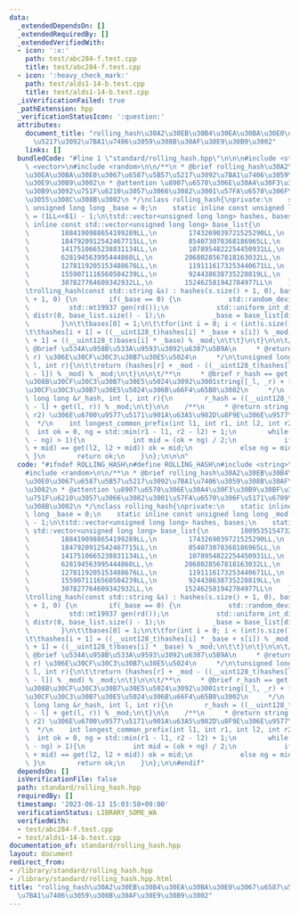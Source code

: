 ```yaml
---
data:
  _extendedDependsOn: []
  _extendedRequiredBy: []
  _extendedVerifiedWith:
  - icon: ':x:'
    path: test/abc284-f.test.cpp
    title: test/abc284-f.test.cpp
  - icon: ':heavy_check_mark:'
    path: test/alds1-14-b.test.cpp
    title: test/alds1-14-b.test.cpp
  _isVerificationFailed: true
  _pathExtension: hpp
  _verificationStatusIcon: ':question:'
  attributes:
    document_title: "rolling_hash\u30A2\u30EB\u30B4\u30EA\u30BA\u30E0\u3067\u6587\u5B57\
      \u5217\u3092\u7BA1\u7406\u3059\u308B\u30AF\u30E9\u30B9\u3002"
    links: []
  bundledCode: "#line 1 \"standard/rolling_hash.hpp\"\n\n\n#include <string>\n#include\
    \ <vector>\n#include <random>\n\n/**\n * @brief rolling_hash\u30A2\u30EB\u30B4\
    \u30EA\u30BA\u30E0\u3067\u6587\u5B57\u5217\u3092\u7BA1\u7406\u3059\u308B\u30AF\
    \u30E9\u30B9\u3002\n * @attention \u8907\u6570\u306E\u30A4\u30F3\u30B9\u30BF\u30F3\
    \u30B9\u3092\u751F\u6210\u3057\u3066\u3082\u3001\u57FA\u6570\u306F\u5171\u6709\
    \u3055\u308C\u308B\u3002\n */\nclass rolling_hash{\nprivate:\n    static inline\
    \ unsigned long long _base = 0;\n    static inline const unsigned long long _mod\
    \ = (1LL<<61) - 1;\n\tstd::vector<unsigned long long> hashes, bases;\n    static\
    \ inline const std::vector<unsigned long long> base_list{\n        1809535154732661841LL,\n\
    \        1884190988654199289LL,\n        1743269039721525290LL,\n        443670500607027996LL,\n\
    \        1847920912542467715LL,\n        854073078368186965LL,\n        1223509603385983965LL,\n\
    \        1417510665238831134LL,\n        1078954822254450931LL,\n        544731273123194097LL,\n\
    \        628194563995444860LL,\n        2068028567818163032LL,\n        382415649034687899LL,\n\
    \        1278119205153488676LL,\n        1191116173253440671LL,\n        1896252179888216214LL,\n\
    \        1559071116560504239LL,\n        924438638735228819LL,\n        1857807495571573189LL,\n\
    \        307827764609342932LL,\n        152462581942784977LL\n    };\n\npublic:\n\
    \trolling_hash(const std::string &s) : hashes(s.size() + 1, 0), bases(s.size()\
    \ + 1, 0) {\n        if(_base == 0) {\n            std::random_device rd;\n  \
    \          std::mt19937 gen(rd());\n            std::uniform_int_distribution<>\
    \ distr(0, base_list.size() - 1);\n            _base = base_list[distr(gen)];\n\
    \        }\n\t\tbases[0] = 1;\n\t\tfor(int i = 0; i < (int)s.size(); i++){\n\t\
    \t\thashes[i + 1] = ((__uint128_t)hashes[i] * _base + s[i]) % _mod;\n\t\t\tbases[i\
    \ + 1] = ((__uint128_t)bases[i] * _base) % _mod;\n\t\t}\n\t}\n\n\t/**\n     *\
    \ @brief \u534A\u958B\u533A\u9593\u3092\u6307\u5B9A\n     * @return string[l,\
    \ r) \u306E\u30CF\u30C3\u30B7\u30E5\u5024\n     */\n\tunsigned long long get(int\
    \ l, int r){\n\t\treturn (hashes[r] + _mod - ((__uint128_t)hashes[l] * bases[r\
    \ - l]) % _mod) % _mod;\n\t}\n\n\t/**\n     * @brief r_hash == get(_l, _r) \u306A\
    \u308B\u30CF\u30C3\u30B7\u30E5\u5024\u3092\u3001string([_l, _r) + [l, r)) \u306E\
    \u30CF\u30C3\u30B7\u30E5\u5024\u306B\u66F4\u65B0\u3002\n     */\n    void concat(unsigned\
    \ long long &r_hash, int l, int r){\n        r_hash = ((__uint128_t)r_hash * bases[r\
    \ - l] + get(l, r)) % _mod;\n\t}\n\n    /**\n     * @return string[l1, r1), string[l2,\
    \ r2) \u306E\u6700\u9577\u5171\u901A\u63A5\u982D\u8F9E\u306E\u9577\u3055\n   \
    \  */\n    int longest_common_prefix(int l1, int r1, int l2, int r2){\n      \
    \  int ok = 0, ng = std::min(r1 - l1, r2 - l2) + 1;\n        while(std::abs(ok\
    \ - ng) > 1){\n            int mid = (ok + ng) / 2;\n            if(get(l1, l1\
    \ + mid) == get(l2, l2 + mid)) ok = mid;\n            else ng = mid;\n       \
    \ }\n        return ok;\n    }\n};\n\n\n"
  code: "#ifndef ROLLING_HASH\n#define ROLLING_HASH\n#include <string>\n#include <vector>\n\
    #include <random>\n\n/**\n * @brief rolling_hash\u30A2\u30EB\u30B4\u30EA\u30BA\
    \u30E0\u3067\u6587\u5B57\u5217\u3092\u7BA1\u7406\u3059\u308B\u30AF\u30E9\u30B9\
    \u3002\n * @attention \u8907\u6570\u306E\u30A4\u30F3\u30B9\u30BF\u30F3\u30B9\u3092\
    \u751F\u6210\u3057\u3066\u3082\u3001\u57FA\u6570\u306F\u5171\u6709\u3055\u308C\
    \u308B\u3002\n */\nclass rolling_hash{\nprivate:\n    static inline unsigned long\
    \ long _base = 0;\n    static inline const unsigned long long _mod = (1LL<<61)\
    \ - 1;\n\tstd::vector<unsigned long long> hashes, bases;\n    static inline const\
    \ std::vector<unsigned long long> base_list{\n        1809535154732661841LL,\n\
    \        1884190988654199289LL,\n        1743269039721525290LL,\n        443670500607027996LL,\n\
    \        1847920912542467715LL,\n        854073078368186965LL,\n        1223509603385983965LL,\n\
    \        1417510665238831134LL,\n        1078954822254450931LL,\n        544731273123194097LL,\n\
    \        628194563995444860LL,\n        2068028567818163032LL,\n        382415649034687899LL,\n\
    \        1278119205153488676LL,\n        1191116173253440671LL,\n        1896252179888216214LL,\n\
    \        1559071116560504239LL,\n        924438638735228819LL,\n        1857807495571573189LL,\n\
    \        307827764609342932LL,\n        152462581942784977LL\n    };\n\npublic:\n\
    \trolling_hash(const std::string &s) : hashes(s.size() + 1, 0), bases(s.size()\
    \ + 1, 0) {\n        if(_base == 0) {\n            std::random_device rd;\n  \
    \          std::mt19937 gen(rd());\n            std::uniform_int_distribution<>\
    \ distr(0, base_list.size() - 1);\n            _base = base_list[distr(gen)];\n\
    \        }\n\t\tbases[0] = 1;\n\t\tfor(int i = 0; i < (int)s.size(); i++){\n\t\
    \t\thashes[i + 1] = ((__uint128_t)hashes[i] * _base + s[i]) % _mod;\n\t\t\tbases[i\
    \ + 1] = ((__uint128_t)bases[i] * _base) % _mod;\n\t\t}\n\t}\n\n\t/**\n     *\
    \ @brief \u534A\u958B\u533A\u9593\u3092\u6307\u5B9A\n     * @return string[l,\
    \ r) \u306E\u30CF\u30C3\u30B7\u30E5\u5024\n     */\n\tunsigned long long get(int\
    \ l, int r){\n\t\treturn (hashes[r] + _mod - ((__uint128_t)hashes[l] * bases[r\
    \ - l]) % _mod) % _mod;\n\t}\n\n\t/**\n     * @brief r_hash == get(_l, _r) \u306A\
    \u308B\u30CF\u30C3\u30B7\u30E5\u5024\u3092\u3001string([_l, _r) + [l, r)) \u306E\
    \u30CF\u30C3\u30B7\u30E5\u5024\u306B\u66F4\u65B0\u3002\n     */\n    void concat(unsigned\
    \ long long &r_hash, int l, int r){\n        r_hash = ((__uint128_t)r_hash * bases[r\
    \ - l] + get(l, r)) % _mod;\n\t}\n\n    /**\n     * @return string[l1, r1), string[l2,\
    \ r2) \u306E\u6700\u9577\u5171\u901A\u63A5\u982D\u8F9E\u306E\u9577\u3055\n   \
    \  */\n    int longest_common_prefix(int l1, int r1, int l2, int r2){\n      \
    \  int ok = 0, ng = std::min(r1 - l1, r2 - l2) + 1;\n        while(std::abs(ok\
    \ - ng) > 1){\n            int mid = (ok + ng) / 2;\n            if(get(l1, l1\
    \ + mid) == get(l2, l2 + mid)) ok = mid;\n            else ng = mid;\n       \
    \ }\n        return ok;\n    }\n};\n\n#endif"
  dependsOn: []
  isVerificationFile: false
  path: standard/rolling_hash.hpp
  requiredBy: []
  timestamp: '2023-06-13 15:03:58+09:00'
  verificationStatus: LIBRARY_SOME_WA
  verifiedWith:
  - test/abc284-f.test.cpp
  - test/alds1-14-b.test.cpp
documentation_of: standard/rolling_hash.hpp
layout: document
redirect_from:
- /library/standard/rolling_hash.hpp
- /library/standard/rolling_hash.hpp.html
title: "rolling_hash\u30A2\u30EB\u30B4\u30EA\u30BA\u30E0\u3067\u6587\u5B57\u5217\u3092\
  \u7BA1\u7406\u3059\u308B\u30AF\u30E9\u30B9\u3002"
---
```

